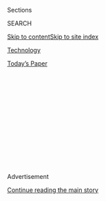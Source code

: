<div id="app">

<div>

<div>

<div>

<div class="NYTAppHideMasthead css-1q2w90k e1suatyy0">

<div class="section css-ui9rw0 e1suatyy2">

<div class="css-eph4ug er09x8g0">

<div class="css-6n7j50">

</div>

<span class="css-1dv1kvn">Sections</span>

<div class="css-10488qs">

<span class="css-1dv1kvn">SEARCH</span>

</div>

[Skip to content](#site-content)[Skip to site
index](#site-index)

</div>

<div id="masthead-section-label" class="css-1wr3we4 eaxe0e00">

[Technology](https://www.nytimes.com/section/technology)

</div>

<div class="css-10698na e1huz5gh0">

</div>

</div>

<div id="masthead-bar-one" class="section hasLinks css-15hmgas e1csuq9d3">

<div class="css-uqyvli e1csuq9d0">

</div>

<div class="css-1uqjmks e1csuq9d1">

</div>

<div class="css-9e9ivx">

[](https://myaccount.nytimes.com/auth/login?response_type=cookie&client_id=vi)

</div>

<div class="css-1bvtpon e1csuq9d2">

[Today’s
Paper](https://www.nytimes.com/section/todayspaper)

</div>

</div>

</div>

</div>

<div data-aria-hidden="false">

<div id="site-content" data-role="main">

<div>

<div class="css-1aor85t" style="opacity:0.000000001;z-index:-1;visibility:hidden">

<div class="css-1hqnpie">

<div class="css-epjblv">

<span class="css-17xtcya">[Technology](/section/technology)</span><span class="css-x15j1o">|</span><span class="css-fwqvlz">Amazon
Pauses Police Use of Its Facial Recognition
Software</span>

</div>

<div class="css-k008qs">

<div class="css-1iwv8en">

<span class="css-18z7m18"></span>

<div>

</div>

</div>

<span class="css-1n6z4y">https://nyti.ms/30wnILc</span>

<div class="css-1705lsu">

<div class="css-4xjgmj">

<div class="css-4skfbu" data-role="toolbar" data-aria-label="Social Media Share buttons, Save button, and Comments Panel with current comment count" data-testid="share-tools">

  - 
  - 
  - 
  - 
    
    <div class="css-6n7j50">
    
    </div>

  - 

</div>

</div>

</div>

</div>

</div>

</div>

<div id="NYT_TOP_BANNER_REGION" class="css-13pd83m">

</div>

<div id="top-wrapper" class="css-1sy8kpn">

<div id="top-slug" class="css-l9onyx">

Advertisement

</div>

[Continue reading the main
story](#after-top)

<div class="ad top-wrapper" style="text-align:center;height:100%;display:block;min-height:250px">

<div id="top" class="place-ad" data-position="top" data-size-key="top">

</div>

</div>

<div id="after-top">

</div>

</div>

<div>

<div id="sponsor-wrapper" class="css-1hyfx7x">

<div id="sponsor-slug" class="css-19vbshk">

Supported by

</div>

[Continue reading the main
story](#after-sponsor)

<div id="sponsor" class="ad sponsor-wrapper" style="text-align:center;height:100%;display:block">

</div>

<div id="after-sponsor">

</div>

</div>

<div class="css-186x18t">

</div>

<div class="css-1vkm6nb ehdk2mb0">

# Amazon Pauses Police Use of Its Facial Recognition Software

</div>

The company said it hoped the moratorium “might give Congress enough
time to put in place appropriate rules” for the technology.

<div class="css-79elbk" data-testid="photoviewer-wrapper">

<div class="css-z3e15g" data-testid="photoviewer-wrapper-hidden">

</div>

<div class="css-1a48zt4 ehw59r15" data-testid="photoviewer-children">

![<span class="css-16f3y1r e13ogyst0" data-aria-hidden="true">Civil
liberties advocates began calling for a ban on the use of facial
recognition by law enforcement in
2018.</span><span class="css-cnj6d5 e1z0qqy90" itemprop="copyrightHolder"><span class="css-1ly73wi e1tej78p0">Credit...</span><span><span>Elaine
Thompson/Associated
Press</span></span></span>](https://static01.nyt.com/images/2020/06/10/business/10UNREST-AMAZON-sub/merlin_146147871_e6de7acc-ca13-4a75-85c9-bcaa6c869a18-articleLarge.jpg?quality=75&auto=webp&disable=upscale)

</div>

</div>

<div class="css-18e8msd">

<div class="css-vp77d3 epjyd6m0">

<div class="css-1baulvz">

By [<span class="css-1baulvz" itemprop="name">Karen
Weise</span>](https://www.nytimes.com/by/karen-weise) and
[<span class="css-1baulvz last-byline" itemprop="name">Natasha
Singer</span>](https://www.nytimes.com/by/natasha-singer)

</div>

</div>

  - 
    
    <div class="css-ld3wwf e16638kd2">
    
    June 10,
    2020
    
    </div>

  - 
    
    <div class="css-4xjgmj">
    
    <div class="css-d8bdto" data-role="toolbar" data-aria-label="Social Media Share buttons, Save button, and Comments Panel with current comment count" data-testid="share-tools">
    
      - 
      - 
      - 
      - 
        
        <div class="css-6n7j50">
        
        </div>
    
      - 
    
    </div>
    
    </div>

</div>

</div>

<div class="section meteredContent css-1r7ky0e" name="articleBody" itemprop="articleBody">

<div class="css-1fanzo5 StoryBodyCompanionColumn">

<div class="css-53u6y8">

SEATTLE — Amazon said on Wednesday that it was putting a one-year pause
on letting the police use its [facial
recognition](https://www.nytimes.com/2019/05/20/technology/amazon-facial-recognition.html)
tool, in a major sign of the growing concerns that the technology may
lead to [unfair
treatment](https://www.nytimes.com/2018/02/09/technology/facial-recognition-race-artificial-intelligence.html)
of African-Americans.

The technology giant did not explain its reasoning in its brief blog
post about the change, but the move came amid the nationwide protests
over racism and biased policing. Amazon’s technology had been criticized
in the past for misidentifying people of color.

In its [blog
post](https://blog.aboutamazon.com/policy/we-are-implementing-a-one-year-moratorium-on-police-use-of-rekognition),
the company
[said](https://blog.aboutamazon.com/policy/we-are-implementing-a-one-year-moratorium-on-police-use-of-rekognition)
it hoped the moratorium on its service, Rekognition, “might give
Congress enough time to put in place appropriate rules” for the ethical
use of facial recognition.

The announcement was a striking change for Amazon, a prominent supplier
of facial recognition software to law enforcement. More than other big
technology companies, Amazon has resisted calls to slow its deployment.
In the past, Amazon had said its tools were accurate but were improperly
used by researchers.

</div>

</div>

<div class="css-1fanzo5 StoryBodyCompanionColumn">

<div class="css-53u6y8">

On Monday, IBM said it would stop selling facial recognition products,
and last year, the leading maker of police body cameras
[banned](https://www.nytimes.com/2019/06/27/opinion/police-cam-facial-recognition.html)
the use of facial recognition on its products at the recommendation of
its independent ethics board, which said the technology “is not
currently reliable enough to ethically justify its use.” [Google has
advocated](https://www.nytimes.com/2020/06/09/technology/facial-recognition-software.html)
a temporary ban on the technology.

The American Civil Liberties Union applauded Amazon in a statement for
“finally recognizing the dangers face recognition poses to Black and
Brown communities and civil rights more broadly.” But it said that the
company should extend the moratorium on law enforcement use of its
system until Congress passed a law regulating the technology.

“Face recognition technology gives governments the unprecedented power
to spy on us wherever we go,” Nicole Ozer, technology and civil
liberties director for the A.C.L.U. of Northern California, said in the
statement. “It fuels police abuse. This surveillance technology must be
stopped.”

Law enforcement agencies use facial recognition technology to
[identify](https://www.nytimes.com/2019/06/09/opinion/facial-recognition-police-new-york-city.html)
suspects and missing children. The systems work by trying to match
facial pattern data extracted from photos or video with those in
databases like driver’s license records. The authorities used the
technology to help identify the suspect [in the mass
shooting](https://www.nytimes.com/2019/04/29/us/capital-gazette-shooting-suspect.html)
at a newspaper last year in Annapolis, Md.

But civil liberties groups have warned that the technology can be used
at a distance to secretly identify individuals — such as protesters
attending demonstrations — potentially chilling Americans’ right to free
speech or simply limiting their ability to go about their business
anonymously in public. Some cities, including San Francisco, and
Cambridge, Mass., have passed bans on the technology.

</div>

</div>

<div class="css-1fanzo5 StoryBodyCompanionColumn">

<div class="css-53u6y8">

This week, Democrats in the House introduced a police reform law that
would ban the use of facial recognition technology with police recording
equipment. Some lawmakers have long worried about the technology,
questioning manufacturers and the public agencies that use their
products on how it affects civil rights and privacy.

Civil liberties advocates began a campaign to ban the use of facial
recognition by law enforcement in 2018, after a report by academic
researchers found racial bias in the systems. The report found that
facial technologies made by IBM and Microsoft were able to correctly
identify the gender of white men in photographs about 100 percent of the
time. But the systems were much less accurate in their ability to
identify the gender of darker-skinned women.

IBM and Microsoft quickly improved their systems. Amazon found itself
under heightened scrutiny.

For the past two years, the A.C.L.U. has led a campaign to push Amazon
to stop selling the technology to law enforcement agencies. The group
obtained documents, using open information laws, from police departments
that showed how Amazon was aggressively marketing its technology to law
enforcement.

The A.C.L.U. also tested Amazon’s technology using the head shots of
members of Congress and comparing them against a database of publicly
available mug shots. The group reported that the Amazon technology
incorrectly matched 28 members of Congress with people who had been
arrested, amounting to a 5 percent error rate among legislators. At the
time, Amazon disputed the findings, saying that the group had used its
system differently than law enforcement customers did.

Rep. Jimmy Gomez, a California Democrat and one of the lawmakers
misidentified in the A.C.L.U. test, said he met with Amazon about the
issue almost a dozen times. He said Amazon was less open to criticism
than its tech peers.

“They were avoiding taking any responsibility for their technology in my
opinion,” Mr. Gomez said on Wednesday after the company’s announcement.
“They always had some excuse.”

Mr. Gomez, who is vice chairman of the House Committee on Oversight and
Reform, said he was glad to see Amazon halt police sales.

</div>

</div>

<div class="css-1fanzo5 StoryBodyCompanionColumn">

<div class="css-53u6y8">

“Amazon can sense that the American people don’t want platitudes when it
comes to dealing with disparities right now,” he said. “They want
concrete action.”

Amazon introduced Rekognition in 2016 as a low-cost, “highly scalable”
way to identify images, including people, in vast databases. Soon after,
it began [pitching the
police](https://www.nytimes.com/2018/05/22/technology/amazon-facial-recognition.html)
on the tool to help investigations, and law enforcement agencies began
adopting the technology.

In an interview on the PBS show “Frontline” earlier this year, Andy
Jassy, the chief executive of Amazon Web Services, said he did not think
the company knew how many police departments were deploying the
technology.

Last fall, Jeff Bezos, Amazon’s chief executive, said the company was
drafting privacy legislation for facial recognition. But he indicated
that Amazon would continue selling the tools in the meantime.

“It’s a perfect example of something that has really positive uses, so
you don’t want to put the brakes on it,” Mr. Bezos said. “At the same
time, there is lots of potential for abuses with that kind of
technology, so you want regulations.”

He said he would welcome “good regulations” on the issue. “That kind of
stability I think would be healthy for the whole industry,” he said.

Mr. Bezos did not provide details for what the company’s proposed
legislation would entail.

Mr. Gomez said he had not seen any model legislation proposed by Amazon,
adding, “That would have been news to me.”

Karen Weise reported from Seattle, and Natasha Singer from New York.
David McCabe contributed reporting from Washington.

</div>

</div>

<div>

</div>

</div>

<div>

</div>

<div>

</div>

<div>

</div>

<div>

<div id="bottom-wrapper" class="css-1ede5it">

<div id="bottom-slug" class="css-l9onyx">

Advertisement

</div>

[Continue reading the main
story](#after-bottom)

<div id="bottom" class="ad bottom-wrapper" style="text-align:center;height:100%;display:block;min-height:90px">

</div>

<div id="after-bottom">

</div>

</div>

</div>

</div>

</div>

## Site Index

<div>

</div>

## Site Information Navigation

  - [© <span>2020</span> <span>The New York Times
    Company</span>](https://help.nytimes.com/hc/en-us/articles/115014792127-Copyright-notice)

<!-- end list -->

  - [NYTCo](https://www.nytco.com/)
  - [Contact
    Us](https://help.nytimes.com/hc/en-us/articles/115015385887-Contact-Us)
  - [Work with us](https://www.nytco.com/careers/)
  - [Advertise](https://nytmediakit.com/)
  - [T Brand Studio](http://www.tbrandstudio.com/)
  - [Your Ad
    Choices](https://www.nytimes.com/privacy/cookie-policy#how-do-i-manage-trackers)
  - [Privacy](https://www.nytimes.com/privacy)
  - [Terms of
    Service](https://help.nytimes.com/hc/en-us/articles/115014893428-Terms-of-service)
  - [Terms of
    Sale](https://help.nytimes.com/hc/en-us/articles/115014893968-Terms-of-sale)
  - [Site
    Map](https://spiderbites.nytimes.com)
  - [Help](https://help.nytimes.com/hc/en-us)
  - [Subscriptions](https://www.nytimes.com/subscription?campaignId=37WXW)

</div>

</div>

</div>

</div>
